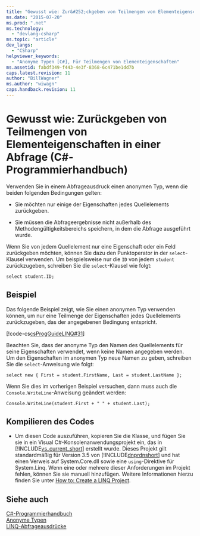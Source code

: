 ```yaml
---
title: "Gewusst wie: Zur&#252;ckgeben von Teilmengen von Elementeigenschaften in einer Abfrage (C#-Programmierhandbuch) | Microsoft Docs"
ms.date: "2015-07-20"
ms.prod: ".net"
ms.technology: 
  - "devlang-csharp"
ms.topic: "article"
dev_langs: 
  - "CSharp"
helpviewer_keywords: 
  - "Anonyme Typen [C#], Für Teilmengen von Elementeigenschaften"
ms.assetid: fabdf349-f443-4e3f-8368-6c471be1dd7b
caps.latest.revision: 11
author: "BillWagner"
ms.author: "wiwagn"
caps.handback.revision: 11
---
```

# Gewusst wie: Zur&#252;ckgeben von Teilmengen von Elementeigenschaften in einer Abfrage (C#-Programmierhandbuch)
Verwenden Sie in einem Abfrageausdruck einen anonymen Typ, wenn die beiden folgenden Bedingungen gelten:  
  
-   Sie möchten nur einige der Eigenschaften jedes Quellelements zurückgeben.  
  
-   Sie müssen die Abfrageergebnisse nicht außerhalb des Methodengültigkeitsbereichs speichern, in dem die Abfrage ausgeführt wurde.  
  
 Wenn Sie von jedem Quellelement nur eine Eigenschaft oder ein Feld zurückgeben möchten, können Sie dazu den Punktoperator in der `select`\-Klausel verwenden.  Um beispielsweise nur die `ID` von jedem `student` zurückzugeben, schreiben Sie die `select`\-Klausel wie folgt:  
  
```  
select student.ID;  
```  
  
## Beispiel  
 Das folgende Beispiel zeigt, wie Sie einen anonymen Typ verwenden können, um nur eine Teilmenge der Eigenschaften jedes Quellelements zurückzugeben, das der angegebenen Bedingung entspricht.  
  
 [!code-cs[csProgGuideLINQ#31](../../../csharp/programming-guide/arrays/codesnippet/CSharp/how-to-return-subsets-of-element-properties-in-a-query_1.cs)]  
  
 Beachten Sie, dass der anonyme Typ den Namen des Quellelements für seine Eigenschaften verwendet, wenn keine Namen angegeben werden.  Um den Eigenschaften im anonymen Typ neue Namen zu geben, schreiben Sie die `select`\-Anweisung wie folgt:  
  
```  
select new { First = student.FirstName, Last = student.LastName };  
```  
  
 Wenn Sie dies im vorherigen Beispiel versuchen, dann muss auch die `Console.WriteLine`\-Anweisung geändert werden:  
  
```  
Console.WriteLine(student.First + " " + student.Last);  
```  
  
## Kompilieren des Codes  
  
-   Um diesen Code auszuführen, kopieren Sie die Klasse, und fügen Sie sie in ein Visual C\#\-Konsolenanwendungsprojekt ein, das in [!INCLUDE[vs_current_short](~/includes/vs-current-short-md.md)] erstellt wurde.  Dieses Projekt gilt standardmäßig für Version 3.5 von [!INCLUDE[dnprdnshort](~/includes/dnprdnshort-md.md)] und hat einen Verweis auf System.Core.dll sowie eine `using`\-Direktive für System.Linq.  Wenn eine oder mehrere dieser Anforderungen im Projekt fehlen, können Sie sie manuell hinzufügen.  Weitere Informationen hierzu finden Sie unter [How to: Create a LINQ Project](../Topic/How%20to:%20Create%20a%20LINQ%20Project.md).  
  
## Siehe auch  
 [C\#\-Programmierhandbuch](../../../csharp/programming-guide/index.md)   
 [Anonyme Typen](../../../csharp/programming-guide/classes-and-structs/anonymous-types.md)   
 [LINQ\-Abfrageausdrücke](../../../csharp/programming-guide/linq-query-expressions/index.md)